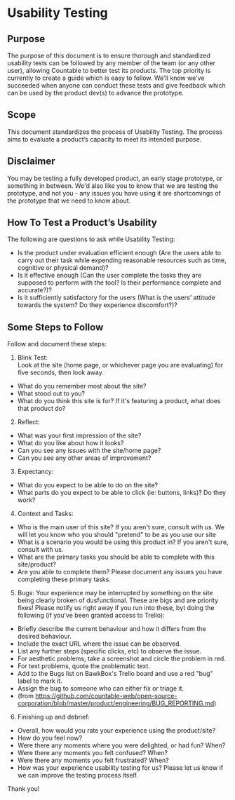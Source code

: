 # Usability Testing

## Purpose

The purpose of this document is to ensure thorough and standardized usability tests can be followed by any member of the team (or any other user), allowing Countable to better test its products.  The top priority is currently to create a guide which is easy to follow. We'll know we've succeeded when anyone can conduct these tests and give feedback which can be used by the product dev(s) to advance the prototype.

## Scope

This document standardizes the process of Usability Testing. The process aims to evaluate a product’s capacity to meet its intended purpose. 

## Disclaimer

You may be testing a fully developed product, an early stage prototype, or something in between.  We'd also like you to know that we are testing the prototype, and not you - any issues you have using it are shortcomings of the prototype that we need to know about.


## How To Test a Product’s Usability

The following are questions to ask while Usability Testing:

* Is the product under evaluation efficient enough (Are the users able to carry out their task while expending reasonable resources such as time, cognitive or physical demand)?
* Is it effective enough (Can the user complete the tasks they are supposed to perform with the tool? Is their performance complete and accurate?)?
* Is it sufficiently satisfactory for the users (What is the users’ attitude towards the system? Do they experience discomfort?)?

## Some Steps to Follow

Follow and document these steps:

1. Blink Test:  
Look at the site (home page, or whichever page you are evaluating) for five seconds, then look away.
* What do you remember most about the site?
* What stood out to you?
* What do you think this site is for?  If it's featuring a product, what does that product do?

2. Reflect:
* What was your first impression of the site?
* What do you like about how it looks?
* Can you see any issues with the site/home page?
* Can you see any other areas of improvement?

3. Expectancy:
* What do you expect to be able to do on the site?
* What parts do you expect to be able to click (ie: buttons, links)?  Do they work?

4. Context and Tasks:
* Who is the main user of this site?  If you aren't sure, consult with us.  We will let you know who you should "pretend" to be as you use our site
* What is a scenario you would be using this product in?  If you aren't sure, consult with us.
* What are the primary tasks you should be able to complete with this site/product?
* Are you able to complete them?  Please document any issues you have completing these primary tasks.

5. Bugs:
Your experience may be interrupted by something on the site being clearly broken of dusfunctional.  These are bigs and are priority fixes!  Please notify us right away if you run into these, byt doing the following (if you've been granted access to Trello):
- Briefly describe the current behaviour and how it differs from the desired behaviour.
- Include the exact URL where the issue can be observed.
- List any further steps (specific clicks, etc) to observe the issue.
- For aesthetic problems, take a screenshot and circle the problem in red.
- For text problems, quote the problematic text.
- Add to the Bugs list on BawkBox's Trello board and use a red "bug" label to mark it.
- Assign the bug to someone who can either fix or triage it.
- (from https://github.com/countable-web/open-source-corporation/blob/master/product/engineering/BUG_REPORTING.md)

6.  Finishing up and debrief:
* Overall, how would you rate your experience using the product/site?
* How do you feel now?
* Were there any moments where you were delighted, or had fun?  When?
* Were there any moments you felt confused?  When?
* Were there any moments you felt frustrated?  When?
* How was your experience usability testing for us?  Please let us know if we can improve the testing process itself.

Thank you!

